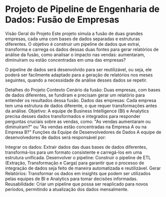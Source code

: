 # Projeto de Pipeline de Engenharia de Dados: Fusão de Empresas

Visão Geral do Projeto
Este projeto simula a fusão de duas grandes empresas, cada uma com bases de dados separadas e estruturas diferentes. O objetivo é construir um pipeline de dados que extrai, transforma e carrega os dados dessas duas fontes para gerar relatórios de análise da fusão, como analisar o impacto nas vendas: aumentaram, diminuíram ou estão concentradas em uma das empresas?

O pipeline de dados será desenvolvido para ser reutilizável, ou seja, ele poderá ser facilmente adaptado para a geração de relatórios nos meses seguintes, quando a necessidade de análise desses dados se repetir.

Detalhes do Projeto
Contexto
Cenário da fusão: Duas empresas, com bases de dados diferentes, se fundiram e precisam gerar um relatório para entender os resultados dessa fusão.
Dados das empresas: Cada empresa tem uma estrutura de dados diferente, o que requer transformações antes da análise.
Objetivo: A equipe de Business Intelligence (BI) e Analytics precisa desses dados transformados e integrados para responder perguntas cruciais sobre as vendas, como: "As vendas aumentaram ou diminuíram?" ou "As vendas estão concentradas na Empresa A ou na Empresa B?"
Funções da Equipe de Desenvolvedores de Dados
A equipe de desenvolvedores de dados será responsável por:

Integrar os dados: Extrair dados das duas bases de dados diferentes, transformá-los para um formato consistente e carregá-los em uma estrutura unificada.
Desenvolver o pipeline: Construir o pipeline de ETL (Extração, Transformação e Carga) para garantir que o processo de integração de dados seja feito de maneira automatizada e reutilizável.
Gerar Relatórios: Transformar os dados em insights que podem ser utilizados pelas equipes de BI e Analytics para tomar decisões informadas.
Reusabilidade: Criar um pipeline que possa ser reaplicado para novos períodos, permitindo a atualização dos dados mensalmente.

